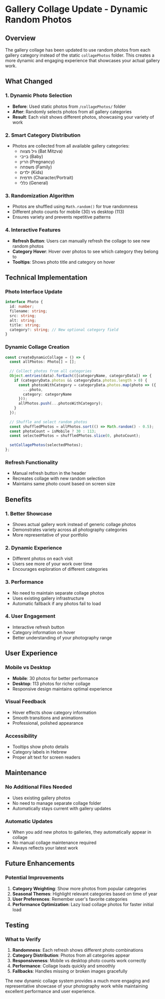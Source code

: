 # Gallery Collage Update - Dynamic Random Photos

## Overview
The gallery collage has been updated to use random photos from each gallery category instead of the static `collagePhotos` folder. This creates a more dynamic and engaging experience that showcases your actual gallery work.

## What Changed

### 1. **Dynamic Photo Selection**
- **Before**: Used static photos from `/collagePhotos/` folder
- **After**: Randomly selects photos from all gallery categories
- **Result**: Each visit shows different photos, showcasing your variety of work

### 2. **Smart Category Distribution**
- Photos are collected from all available gallery categories:
  - גיל מצווה (Bat Mitzva)
  - בייבי (Baby)
  - הריון (Pregnancy)
  - משפחה (Family)
  - ילדים (Kids)
  - תדמית (Character/Portrait)
  - כללי (General)

### 3. **Randomization Algorithm**
- Photos are shuffled using `Math.random()` for true randomness
- Different photo counts for mobile (30) vs desktop (113)
- Ensures variety and prevents repetitive patterns

### 4. **Interactive Features**
- **Refresh Button**: Users can manually refresh the collage to see new random photos
- **Category Hover**: Hover over photos to see which category they belong to
- **Tooltips**: Shows photo title and category on hover

## Technical Implementation

### Photo Interface Update
```typescript
interface Photo {
  id: number;
  filename: string;
  src: string;
  alt: string;
  title: string;
  category?: string; // New optional category field
}
```

### Dynamic Collage Creation
```typescript
const createDynamicCollage = () => {
  const allPhotos: Photo[] = [];
  
  // Collect photos from all categories
  Object.entries(data).forEach(([categoryName, categoryData]) => {
    if (categoryData.photos && categoryData.photos.length > 0) {
      const photosWithCategory = categoryData.photos.map(photo => ({
        ...photo,
        category: categoryName
      }));
      allPhotos.push(...photosWithCategory);
    }
  });
  
  // Shuffle and select random photos
  const shuffledPhotos = allPhotos.sort(() => Math.random() - 0.5);
  const photoCount = isMobile ? 30 : 113;
  const selectedPhotos = shuffledPhotos.slice(0, photoCount);
  
  setCollagePhotos(selectedPhotos);
};
```

### Refresh Functionality
- Manual refresh button in the header
- Recreates collage with new random selection
- Maintains same photo count based on screen size

## Benefits

### 1. **Better Showcase**
- Shows actual gallery work instead of generic collage photos
- Demonstrates variety across all photography categories
- More representative of your portfolio

### 2. **Dynamic Experience**
- Different photos on each visit
- Users see more of your work over time
- Encourages exploration of different categories

### 3. **Performance**
- No need to maintain separate collage photos
- Uses existing gallery infrastructure
- Automatic fallback if any photos fail to load

### 4. **User Engagement**
- Interactive refresh button
- Category information on hover
- Better understanding of your photography range

## User Experience

### Mobile vs Desktop
- **Mobile**: 30 photos for better performance
- **Desktop**: 113 photos for richer collage
- Responsive design maintains optimal experience

### Visual Feedback
- Hover effects show category information
- Smooth transitions and animations
- Professional, polished appearance

### Accessibility
- Tooltips show photo details
- Category labels in Hebrew
- Proper alt text for screen readers

## Maintenance

### No Additional Files Needed
- Uses existing gallery photos
- No need to manage separate collage folder
- Automatically stays current with gallery updates

### Automatic Updates
- When you add new photos to galleries, they automatically appear in collage
- No manual collage maintenance required
- Always reflects your latest work

## Future Enhancements

### Potential Improvements
1. **Category Weighting**: Show more photos from popular categories
2. **Seasonal Themes**: Highlight relevant categories based on time of year
3. **User Preferences**: Remember user's favorite categories
4. **Performance Optimization**: Lazy load collage photos for faster initial load

## Testing

### What to Verify
1. **Randomness**: Each refresh shows different photo combinations
2. **Category Distribution**: Photos from all categories appear
3. **Responsiveness**: Mobile vs desktop photo counts work correctly
4. **Performance**: Collage loads quickly and smoothly
5. **Fallbacks**: Handles missing or broken images gracefully

The new dynamic collage system provides a much more engaging and representative showcase of your photography work while maintaining excellent performance and user experience.
